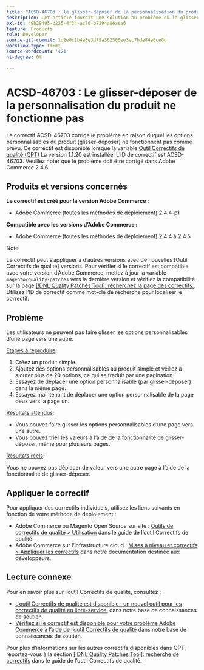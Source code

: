 ```yaml
---
title: "ACSD-46703 : le glisser-déposer de la personnalisation du produit ne fonctionne pas"
description: Cet article fournit une solution au problème où le glisser-déposer des options personnalisables du produit ne fonctionne pas comme prévu.
exl-id: 49b29495-d225-4f34-ac76-b7294a86aea6
feature: Products
role: Developer
source-git-commit: 1d2e0c1b4a8e3d79a362500ee3ec7bde84a6ce0d
workflow-type: tm+mt
source-wordcount: '421'
ht-degree: 0%

---
```


# ACSD-46703 : Le glisser-déposer de la personnalisation du produit ne fonctionne pas

Le correctif ACSD-46703 corrige le problème en raison duquel les options personnalisables du produit (glisser-déposer) ne fonctionnent pas comme prévu. Ce correctif est disponible lorsque la variable [Outil Correctifs de qualité (QPT)](/help/announcements/adobe-commerce-announcements/magento-quality-patches-released-new-tool-to-self-serve-quality-patches.md) La version 1.1.20 est installée. L’ID de correctif est ACSD-46703. Veuillez noter que le problème doit être corrigé dans Adobe Commerce 2.4.6.

## Produits et versions concernés

**Le correctif est créé pour la version Adobe Commerce :**

* Adobe Commerce (toutes les méthodes de déploiement) 2.4.4-p1

**Compatible avec les versions d’Adobe Commerce :**

* Adobe Commerce (toutes les méthodes de déploiement) 2.4.4 à 2.4.5

>[!NOTE]
>
>Le correctif peut s’appliquer à d’autres versions avec de nouvelles [Outil Correctifs de qualité] versions. Pour vérifier si le correctif est compatible avec votre version d’Adobe Commerce, mettez à jour la variable `magento/quality-patches` vers la dernière version et vérifiez la compatibilité sur la page [[!DNL Quality Patches Tool]: recherchez la page des correctifs.](https://experienceleague.adobe.com/tools/commerce-quality-patches/index.html). Utilisez l’ID de correctif comme mot-clé de recherche pour localiser le correctif.

## Problème

Les utilisateurs ne peuvent pas faire glisser les options personnalisables d’une page vers une autre.

<u>Étapes à reproduire</u>:

1. Créez un produit simple.
1. Ajoutez des options personnalisables au produit simple et veillez à ajouter plus de 20 options, ce qui se traduit par une pagination.
1. Essayez de déplacer une option personnalisable (par glisser-déposer) dans la même page.
1. Essayez maintenant de déplacer une option personnalisable de la page deux vers la page un.

<u>Résultats attendus</u>:

* Vous pouvez faire glisser les options personnalisables d’une page vers une autre.
* Vous pouvez trier les valeurs à l’aide de la fonctionnalité de glisser-déposer, même pour plusieurs pages.

<u>Résultats réels</u>:

Vous ne pouvez pas déplacer de valeur vers une autre page à l’aide de la fonctionnalité de glisser-déposer.

## Appliquer le correctif

Pour appliquer des correctifs individuels, utilisez les liens suivants en fonction de votre méthode de déploiement :

* Adobe Commerce ou Magento Open Source sur site : [Outils de correctifs de qualité > Utilisation](https://experienceleague.adobe.com/docs/commerce-operations/tools/quality-patches-tool/usage.html) dans le guide de l’outil Correctifs de qualité.
* Adobe Commerce sur l’infrastructure cloud : [Mises à niveau et correctifs > Appliquer les correctifs](https://devdocs.magento.com/cloud/project/project-patch.html) dans notre documentation destinée aux développeurs.

## Lecture connexe

Pour en savoir plus sur l’outil Correctifs de qualité, consultez :

* [L’outil Correctifs de qualité est disponible : un nouvel outil pour les correctifs de qualité en libre-service.](/help/announcements/adobe-commerce-announcements/magento-quality-patches-released-new-tool-to-self-serve-quality-patches.md) dans notre base de connaissances de soutien.
* [Vérifiez si le correctif est disponible pour votre problème Adobe Commerce à l’aide de l’outil Correctifs de qualité](https://experienceleague.adobe.com/docs/commerce-knowledge-base/kb/support-tools/patches/check-patch-for-magento-issue-with-magento-quality-patches.html) dans notre base de connaissances de soutien.

Pour plus d’informations sur les autres correctifs disponibles dans QPT, reportez-vous à la section [[!DNL Quality Patches Tool]: recherche de correctifs](https://experienceleague.adobe.com/tools/commerce-quality-patches/index.html) dans le guide de l’outil Correctifs de qualité.
